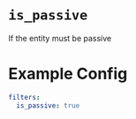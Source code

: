 # `is_passive`

If the entity must be passive

# Example Config
```yaml
filters:
  is_passive: true
```
